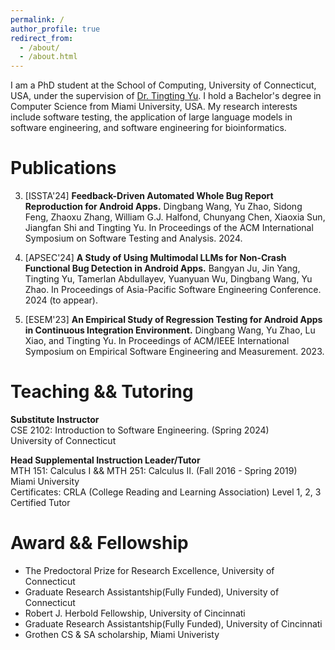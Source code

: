 ```yaml
---
permalink: /
author_profile: true
redirect_from: 
  - /about/
  - /about.html
---
```


I am a PhD student at the School of Computing, University of Connecticut, USA, under the supervision of [Dr. Tingting Yu](https://tingting-yu.scholar.uconn.edu). I hold a Bachelor's degree in Computer Science from Miami University, USA. My research interests include software testing,  the application of large language models in software engineering, and software engineering for bioinformatics.

Publications
======
3. [ISSTA'24] **Feedback-Driven Automated Whole Bug Report Reproduction for Android Apps.** Dingbang Wang, Yu Zhao, Sidong Feng, Zhaoxu Zhang, William G.J. Halfond, Chunyang Chen, Xiaoxia Sun, Jiangfan Shi and Tingting Yu. In Proceedings of the ACM International Symposium on Software Testing and Analysis. 2024.


2. [APSEC'24] **A Study of Using Multimodal LLMs for Non-Crash Functional Bug Detection in Android Apps.**
Bangyan Ju, Jin Yang, Tingting Yu, Tamerlan Abdullayev, Yuanyuan Wu, Dingbang Wang, Yu Zhao. 
In Proceedings of  Asia-Pacific Software Engineering Conference. 2024 (to appear).


1. [ESEM'23] **An Empirical Study of Regression Testing for Android Apps in Continuous Integration Environment.** Dingbang Wang, Yu Zhao, Lu Xiao, and Tingting Yu.  In Proceedings of ACM/IEEE International Symposium on Empirical Software Engineering and Measurement. 2023.


Teaching && Tutoring
======
**Substitute Instructor**
<br> CSE 2102: Introduction to Software Engineering. (Spring 2024)
<br> University of Connecticut

**Head Supplemental Instruction Leader/Tutor**
<br> MTH 151:  Calculus I && MTH 251: Calculus II. (Fall 2016 - Spring 2019)
<br> Miami University 
<br> Certificates: CRLA (College Reading and Learning Association) Level 1, 2, 3 Certified Tutor

Award && Fellowship
======
* The Predoctoral Prize for Research Excellence, University of Connecticut
* Graduate Research Assistantship(Fully Funded), University of Connecticut 
* Robert J. Herbold Fellowship, University of Cincinnati
* Graduate Research Assistantship(Fully Funded), University of Cincinnati 
* Grothen CS & SA scholarship, Miami Univeristy





